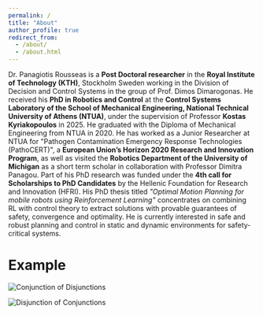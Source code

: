 ```yaml
---
permalink: /
title: "About"
author_profile: true
redirect_from: 
  - /about/
  - /about.html
---
```

Dr. Panagiotis Rousseas is a **Post Doctoral researcher** in the **Royal Institute of Technology (KTH)**, Stockholm Sweden working in the Division of Decision and Control Systems in the group of Prof. Dimos Dimarogonas. He received his **PhD in Robotics and Control** at the **Control Systems Laboratory of the School of Mechanical Engineering, National Technical University of Athens (NTUA)**, under the supervision of Professor **Kostas Kyriakopoulos** in 2025. He graduated with the Diploma of Mechanical Engineering from NTUA in 2020. He has worked as a Junior Researcher at NTUA for "Pathogen Contamination Emergency Response Technologies (PathoCERT)", a **European Union’s Horizon 2020 Research and Innovation Program**, as well as visited the **Robotics Department of the University of Michigan** as a short term scholar in collaboration with Professor Dimitra Panagou. Part of his PhD research was funded under the **4th call for Scholarships to PhD Candidates** by the Hellenic Foundation for Research and Innovation (HFRI). His PhD thesis titled *"Optimal Motion Planning for mobile robots using Reinforcement Learning"* concentrates on combining RL with control theory to extract solutions with provable guarantees of safety, convergence and optimality. He is currently  interested in safe and robust planning and control in static and dynamic environments for safety-critical systems.

Example
======
![Conjunction of Disjunctions](/images/con_of_dis.gif)

![Disjunction of Conjunctions](/images/dis_of_cons.gif)



